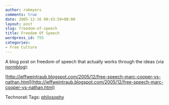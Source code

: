 ```yaml
---
author: robmyers
comments: true
date: 2005-12-16 00:43:59+00:00
layout: post
slug: freedom-of-speech
title: Freedom Of Speech
wordpress_id: 755
categories:
- Free Culture
---
```


A blog post on freedom of speech that actually works through the ideas (via [normblog](http://normblog.typepad.com/normblog/)):

[http://jeffweintraub.blogspot.com/2005/12/free-speech-marc-cooper-vs-nathan.html](http://jeffweintraub.blogspot.com/2005/12/free-speech-marc-cooper-vs-nathan.html)

Technorati Tags: [philosophy](http://www.technorati.com/tag/philosophy)



